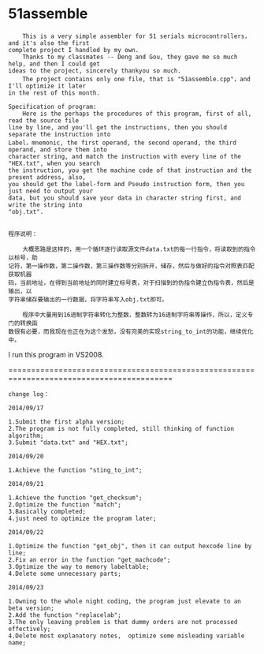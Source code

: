 51assemble
==========

        This is a very simple assembler for 51 serials microcontrollers，and it's also the first 
	complete project I handled by my own.
        Thanks to my classmates -- Deng and Gou, they gave me so much help, and then I could get 
    ideas to the project, sincerely thankyou so much.
        The project contains only one file, that is "51assemble.cpp"，and I'll optimize it later 
    in the rest of this month.

    Specification of program:
        Here is the perhaps the procedures of this program, first of all, read the source file 
    line by line, and you'll get the instructions, then you should separate the instruction into 
    Label，mnemonic, the first operand, the second operand, the third operand, and store them into 
    character string, and match the instruction with every line of the "HEX.txt", when you search 
    the instruction, you get the machine code of that instruction and the present address, also, 
    you should get the label-form and Pseudo instruction form, then you just need to output your 
    data, but you should save your data in character string first, and write the string into 
    "obj.txt".

    
    程序说明：
    
        大概思路是这样的，用一个循环逐行读取源文件data.txt的每一行指令，将读取到的指令以标号，助
    记符，第一操作数，第二操作数，第三操作数等分别拆开，储存，然后与做好的指令对照表匹配获取机器
    码，当前地址，在得到当前地址的同时建立标号表，对于扫描到的伪指令建立伪指令表，然后是输出，以
    字符串储存要输出的一行数据，将字符串写入obj.txt即可。
    
        程序中大量用到16进制字符串转化为整数，整数转为16进制字符串等操作，所以，定义专门的转换函
    数很有必要，而我现在也正在为这个发愁，没有完美的实现string_to_int的功能，继续优化中。


I run this program in VS2008.

==========================================================================================

    change log：
    
    2014/09/17
    
    1.Submit the first alpha version;
    2.The program is not fully completed, still thinking of function algorithm;
    3.Submit "data.txt" and "HEX.txt";
    
    2014/09/20
    
    1.Achieve the function "sting_to_int";
    
    2014/09/21
    
    1.Achieve the function "get_checksum";
    2.Optimize the function "match";
    3.Basically completed;
    4.just need to optimize the program later;
    
    2014/09/22
    
    1.Optimize the function "get_obj", then it can output hexcode line by line;
    2.Fix an error in the function "get_machcode";
    3.Optimize the way to memory labeltable;
    4.Delete some unnecessary parts;
    
    2014/09/23
    
    1.Owning to the whole night coding, the program just elevate to an beta version;
    2.Add the function "replacelab";
    3.The only leaving problem is that dummy orders are not processed effectively; 
    4.Delete most explanatory notes,  optimize some misleading variable name;
